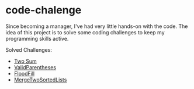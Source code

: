 # code-chalenge

Since becoming a manager, I've had very little hands-on with the code. The idea of this project is to solve some coding challenges to keep my programming skills active.

Solved Challenges:

* [Two Sum](https://github.com/nielsenteixeira/code-challenge/tree/main/src/TwoSum)
* [ValidParentheses](https://github.com/nielsenteixeira/code-challenge/tree/main/src/ValidParentheses)
* [FloodFill](https://github.com/nielsenteixeira/code-challenge/tree/main/src/FloodFill)
* [MergeTwoSortedLists](https://github.com/nielsenteixeira/code-challenge/tree/main/src/MergeTwoSortedLists)